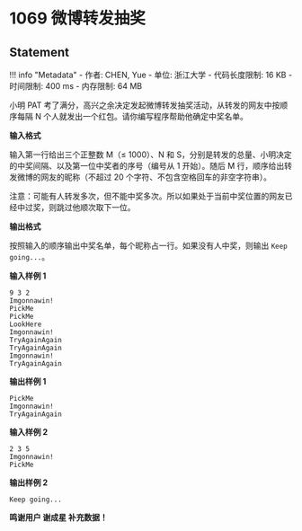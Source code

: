 
# 1069 微博转发抽奖

## Statement

!!! info "Metadata"
    - 作者: CHEN, Yue
    - 单位: 浙江大学
    - 代码长度限制: 16 KB
    - 时间限制: 400 ms
    - 内存限制: 64 MB

小明 PAT 考了满分，高兴之余决定发起微博转发抽奖活动，从转发的网友中按顺序每隔 N 个人就发出一个红包。请你编写程序帮助他确定中奖名单。

**输入格式**

输入第一行给出三个正整数 M（$\le$ 1000）、N 和 S，分别是转发的总量、小明决定的中奖间隔、以及第一位中奖者的序号（编号从 1 开始）。随后 M 行，顺序给出转发微博的网友的昵称（不超过 20 个字符、不包含空格回车的非空字符串）。

注意：可能有人转发多次，但不能中奖多次。所以如果处于当前中奖位置的网友已经中过奖，则跳过他顺次取下一位。

**输出格式**

按照输入的顺序输出中奖名单，每个昵称占一行。如果没有人中奖，则输出 `Keep going...`。

**输入样例 1**
```plaintext
9 3 2
Imgonnawin!
PickMe
PickMe
LookHere
Imgonnawin!
TryAgainAgain
TryAgainAgain
Imgonnawin!
TryAgainAgain

```

**输出样例 1**
```plaintext
PickMe
Imgonnawin!
TryAgainAgain

```

**输入样例 2**
```plaintext
2 3 5
Imgonnawin!
PickMe

```

**输出样例 2**
```plaintext
Keep going...

```

**鸣谢用户 谢成星 补充数据！**
